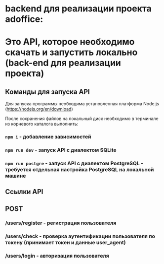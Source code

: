 # backend для реализации проекта adoffice:


# Это API, которое необходимо скачать и запустить локально (back-end для реализации проекта)

## Команды для запуска API

Для запуска программы необходима установленная платформа Node.js (https://nodejs.org/en/download)

После сохранения файлов на локальный диск необходимо в терминале из корневого каталога выполнить:
### `npm i` - добавление зависимостей
### `npm run dev` - запуск API с диалектом SQLite
### `npm run postgre` - запуск API с диалектом PostgreSQL - требуется отдельная настройка PostgreSQL на локальной машине

## Ссылки API

## POST
### /users/register - регистрация пользователя
### /users/check   - проверка аутентификации пользователя по токену (принимает токен и данные user_agent)
### /users/login   - авторизация пользователя


